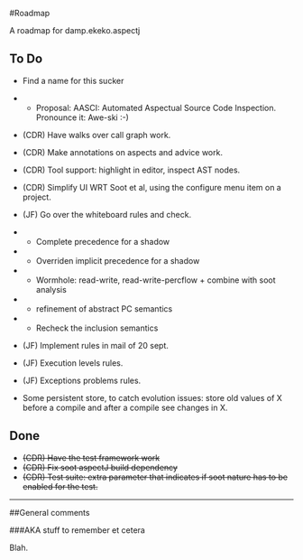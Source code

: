 #Roadmap

A roadmap for damp.ekeko.aspectj 

## To Do

* Find a name for this sucker
* * Proposal: AASCI: Automated Aspectual Source Code Inspection. Pronounce it: Awe-ski :-)

* (CDR) Have walks over call graph work.
* (CDR) Make annotations on aspects and advice work.
* (CDR) Tool support: highlight in editor, inspect AST nodes.
* (CDR) Simplify UI WRT Soot et al, using the configure menu item on a project.
* (JF) Go over the whiteboard rules and check.
* * Complete precedence for a shadow
* * Overriden implicit precedence for a shadow
* * Wormhole: read-write, read-write-percflow + combine with soot analysis
* * refinement of abstract PC semantics
* * Recheck the inclusion semantics 
* (JF) Implement rules in mail of 20 sept.
* (JF) Execution levels rules.
* (JF) Exceptions problems rules.
* Some persistent store, to  catch evolution issues: store old values of X before a compile and after a compile see changes in X.

## Done

* ~~(CDR) Have the test framework work~~
* ~~(CDR) Fix soot aspectJ build dependency~~
* ~~(CDR) Test suite: extra parameter that indicates if soot nature has to be enabled for the test.~~

***

##General comments

###AKA stuff to remember et cetera

Blah.


